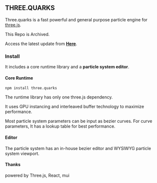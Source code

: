 ## THREE.QUARKS

Three.quarks is a fast powerful and general purpose particle engine for [three.js](https://threejs.org).

This Repo is Archived.

Access the latest update from **[Here](https://quarks.art)**.

### Install

It includes a core runtime library and a **particle system editor**.

#### Core Runtime

```
npm install three.quarks
```

The runtime library has only one three.js dependency.

It uses GPU instancing and interleaved buffer technology to maximize performance.

Most particle system parameters can be input as bezier curves. For curve parameters,
It has a lookup table for best performance.

#### Editor

The particle system has an in-house bezier editor and WYSIWYG particle system viewport.

#### Thanks

powered by Three.js, React, mui
